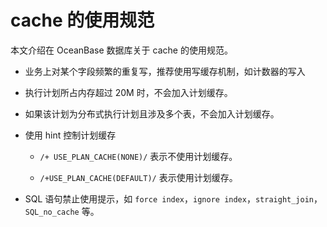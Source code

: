 # cache 的使用规范

本文介绍在 OceanBase 数据库关于 cache 的使用规范。

* 业务上对某个字段频繁的重复写，推荐使用写缓存机制，如计数器的写入

* 执行计划所占内存超过 20M 时，不会加入计划缓存。

* 如果该计划为分布式执行计划且涉及多个表，不会加入计划缓存。

* 使用 hint 控制计划缓存

  * `/+ USE_PLAN_CACHE(NONE)/` 表示不使用计划缓存。

  * `/+USE_PLAN_CACHE(DEFAULT)/` 表示使用计划缓存。

* SQL 语句禁止使用提示，如 `force index`，`ignore index`，`straight_join`，`SQL_no_cache` 等。
